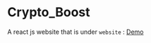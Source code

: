 # Crypto_Boost
A react js website that is under `website` : [Demo](https://tropicalgalaxy.net/boost-game)
